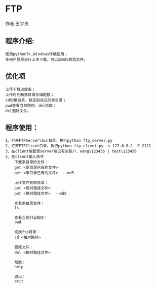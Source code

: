 FTP   
==
作者:王宇夫     

## 程序介绍:		 
    使用python3+,Windows环境使用；    
	多用户登录进行上传下载，可以加md5校验文件。      

## 优化项    
	上传下载进度条；    
	上传时判断家目录存储配额；    
	cd切换目录，锁定到自己的家目录；     
	pwd查看当前路径、del功能；     
	del删除文件。    
	
## 程序使用：   
	1、打开FTPServer\bin目录，执行python ftp_server.py          
	2、打开FTPClient目录，执行python ftp_client.py -s 127.0.0.1 -P 2121    
	3、在client端登录server端已有的账户，wang\123456 | test\123456    
	3、在client输入命令    
		下载家目录的文件：    
		get <家目录已有的文件>    
		get <家目录已有的文件>  --md5    
		
		上传文件到家目录：    
		put <绝对路径文件>    
		put <绝对路径文件>  --md5   

		查看家目录文件：       
		ls     
		
		查看当前ftp路径：      
		pwd     
		
		切换ftp目录：   
		cd <相对路径>     
		
		删除文件：    
		del <相对路径文件>     
		
		帮助：    
		help     

		退出：    
		exit     
